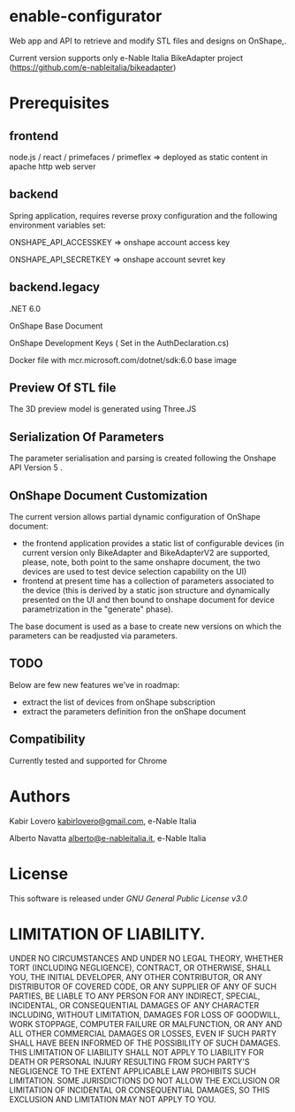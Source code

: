 # enable-configurator
Web app and API to retrieve and modify STL files and designs on OnShape,.

Current version supports only e-Nable Italia BikeAdapter project (https://github.com/e-nableitalia/bikeadapter)

# Prerequisites 
## frontend
node.js / react / primefaces / primeflex => deployed as static content in apache http web server

## backend
Spring application, requires reverse proxy configuration and the following environment variables set:

ONSHAPE_API_ACCESSKEY => onshape account access key

ONSHAPE_API_SECRETKEY => onshape account sevret key

## backend.legacy
.NET 6.0

OnShape Base Document

OnShape Development Keys ( Set in the AuthDeclaration.cs)

Docker file with mcr.microsoft.com/dotnet/sdk:6.0 base image

## Preview Of STL file

The 3D preview model is generated using Three.JS

## Serialization Of Parameters

The parameter serialisation and parsing is created following the Onshape API Version 5 . 

## OnShape Document Customization

The current version allows partial dynamic configuration of OnShape document:
* the frontend application provides a static list of configurable devices (in current version only BikeAdapter and BikeAdapterV2 are supported, please, note, both point to the same onshapre document, the two devices are used to test device selection capability on the UI)
* frontend at present time has a collection of parameters associated to the device (this is derived by a static json structure and dynamically presented on the UI and then bound to onshape document for device parametrization in the "generate" phase).

The base document is used as a base to create new versions on which the parameters can be readjusted via parameters.

## TODO

Below are few new features we've in roadmap:
* extract the list of devices from onShape subscription
* extract the parameters definition fron the onShape document

## Compatibility

Currently tested and supported for Chrome

# Authors

Kabir Lovero <kabirlovero@gmail.com>, e-Nable Italia

Alberto Navatta <alberto@e-nableitalia.it>, e-Nable Italia

# License

This software is released under *GNU General Public License v3.0*

# LIMITATION OF LIABILITY.
UNDER NO CIRCUMSTANCES AND UNDER NO LEGAL THEORY, WHETHER TORT (INCLUDING NEGLIGENCE), CONTRACT, OR OTHERWISE, SHALL YOU, THE INITIAL DEVELOPER, ANY OTHER CONTRIBUTOR, OR ANY DISTRIBUTOR OF COVERED CODE, OR ANY SUPPLIER OF ANY OF SUCH PARTIES, BE LIABLE TO ANY PERSON FOR ANY INDIRECT, SPECIAL, INCIDENTAL, OR CONSEQUENTIAL DAMAGES OF ANY CHARACTER INCLUDING, WITHOUT LIMITATION, DAMAGES FOR LOSS OF GOODWILL, WORK STOPPAGE, COMPUTER FAILURE OR MALFUNCTION, OR ANY AND ALL OTHER COMMERCIAL DAMAGES OR LOSSES, EVEN IF SUCH PARTY SHALL HAVE BEEN INFORMED OF THE POSSIBILITY OF SUCH DAMAGES. THIS LIMITATION OF LIABILITY SHALL NOT APPLY TO LIABILITY FOR DEATH OR PERSONAL INJURY RESULTING FROM SUCH PARTY'S NEGLIGENCE TO THE EXTENT APPLICABLE LAW PROHIBITS SUCH LIMITATION. SOME JURISDICTIONS DO NOT ALLOW THE EXCLUSION OR LIMITATION OF INCIDENTAL OR CONSEQUENTIAL DAMAGES, SO THIS EXCLUSION AND LIMITATION MAY NOT APPLY TO YOU.
